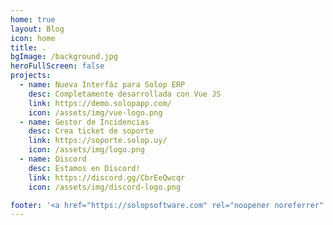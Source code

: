 ```yaml
---
home: true
layout: Blog
icon: home
title: .
bgImage: /background.jpg
heroFullScreen: false
projects:
  - name: Nueva Interfáz para Solop ERP
    desc: Completamente desarrollada con Vue JS
    link: https://demo.solopapp.com/
    icon: /assets/img/vue-logo.png
  - name: Gestor de Incidencias
    desc: Crea ticket de soporte
    link: https://soporte.solop.uy/
    icon: /assets/img/logo.png
  - name: Discord
    desc: Estamos en Discord!
    link: https://discord.gg/CbrEeQwcqr
    icon: /assets/img/discord-logo.png

footer: '<a href="https://solopsoftware.com" rel="noopener noreferrer" target="_blank">Solop Software</a> | <a href="/about">Nosotros</a>'
---
```

